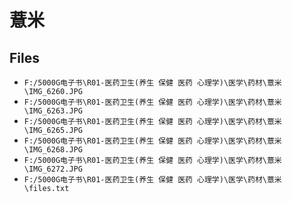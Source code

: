 # 薏米

## Files

- `F:/5000G电子书\R01-医药卫生(养生 保健 医药 心理学)\医学\药材\薏米\IMG_6260.JPG`
- `F:/5000G电子书\R01-医药卫生(养生 保健 医药 心理学)\医学\药材\薏米\IMG_6263.JPG`
- `F:/5000G电子书\R01-医药卫生(养生 保健 医药 心理学)\医学\药材\薏米\IMG_6265.JPG`
- `F:/5000G电子书\R01-医药卫生(养生 保健 医药 心理学)\医学\药材\薏米\IMG_6268.JPG`
- `F:/5000G电子书\R01-医药卫生(养生 保健 医药 心理学)\医学\药材\薏米\IMG_6272.JPG`
- `F:/5000G电子书\R01-医药卫生(养生 保健 医药 心理学)\医学\药材\薏米\files.txt`
